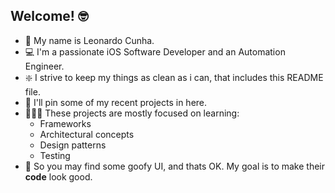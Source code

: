 ## Welcome! 🤓

- 🫡 My name is Leonardo Cunha.
- 💻 I'm a passionate iOS Software Developer and an Automation Engineer.<br/>
- ❇️ I strive to keep my things as clean as i can, that includes this README file.<br/>
- 📌 I'll pin some of my recent projects in here.
- 👨🏻‍💻 These projects are mostly focused on learning:
  - Frameworks
  - Architectural concepts
  - Design patterns
  - Testing
- 💅 So you may find some goofy UI, and thats OK. My goal is to make their **code** look good.
